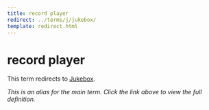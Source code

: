 ```yaml
---
title: record player
redirect: ../terms/j/jukebox/
template: redirect.html
---
```


# record player

This term redirects to [Jukebox](../terms/j/jukebox/).

*This is an alias for the main term. Click the link above to view the full definition.*
